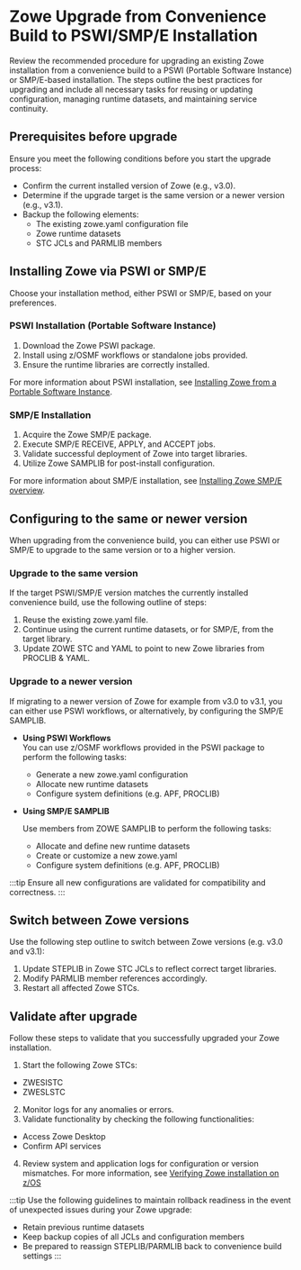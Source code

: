 # Zowe Upgrade from Convenience Build to PSWI/SMP/E Installation

Review the recommended procedure for upgrading an existing Zowe installation from a convenience build to a PSWI (Portable Software Instance) or SMP/E-based installation. The steps outline the best practices for upgrading and include all necessary tasks for reusing or updating configuration, managing runtime datasets, and maintaining service continuity.

## Prerequisites before upgrade

Ensure you meet the following conditions before you start the upgrade process:

* Confirm the current installed version of Zowe (e.g., v3.0).
* Determine if the upgrade target is the same version or a newer version (e.g., v3.1).
* Backup the following elements:
    * The existing zowe.yaml configuration file
    * Zowe runtime datasets
    * STC JCLs and PARMLIB members

## Installing Zowe via PSWI or SMP/E

Choose your installation method, either PSWI or SMP/E, based on your preferences.

### PSWI Installation (Portable Software Instance)

1. Download the Zowe PSWI package.
2. Install using z/OSMF workflows or standalone jobs provided.
3. Ensure the runtime libraries are correctly installed.

For more information about PSWI installation, see [Installing Zowe from a Portable Software Instance](../user-guide/install-zowe-pswi.md).

### SMP/E Installation

1. Acquire the Zowe SMP/E package.
2. Execute SMP/E RECEIVE, APPLY, and ACCEPT jobs.
3. Validate successful deployment of Zowe into target libraries.
4. Utilize Zowe SAMPLIB for post-install configuration.

For more information about SMP/E installation, see [Installing Zowe SMP/E overview](../user-guide/install-zowe-smpe-overview.md).

## Configuring to the same or newer version

When upgrading from the convenience build, you can either use PSWI or SMP/E to upgrade to the same version or to a higher version.

### Upgrade to the same version

If the target PSWI/SMP/E version matches the currently installed convenience build, use the following outline of steps:

1. Reuse the existing zowe.yaml file.
2. Continue using the current runtime datasets, or for SMP/E, from the target library.
3. Update ZOWE STC and YAML to point to new Zowe libraries from PROCLIB & YAML.

### Upgrade to a newer version

If migrating to a newer version of Zowe for example from v3.0 to v3.1, you can either use PSWI workflows, or alternatively, by configuring the SMP/E SAMPLIB.

* **Using PSWI Workflows**  
  You can use z/OSMF workflows provided in the PSWI package to perform the following tasks:
  * Generate a new zowe.yaml configuration
  * Allocate new runtime datasets
  * Configure system definitions (e.g. APF, PROCLIB)

* **Using SMP/E SAMPLIB**
  
  Use members from ZOWE SAMPLIB to perform the following tasks:
  * Allocate and define new runtime datasets
  * Create or customize a new zowe.yaml
  * Configure system definitions (e.g. APF, PROCLIB)

:::tip
Ensure all new configurations are validated for compatibility and correctness.
:::

## Switch between Zowe versions

Use the following step outline to switch between Zowe versions (e.g. v3.0 and v3.1):

1. Update STEPLIB in Zowe STC JCLs to reflect correct target libraries.
2. Modify PARMLIB member references accordingly.
3. Restart all affected Zowe STCs.

## Validate after upgrade

Follow these steps to validate that you successfully upgraded your Zowe installation.

1. Start the following Zowe STCs:
  * ZWESISTC
  * ZWESLSTC
2. Monitor logs for any anomalies or errors.
3. Validate functionality by checking the following functionalities:
  * Access Zowe Desktop
  * Confirm API services <!-- where are these services confirmed? In the Desktop? -->
4. Review system and application logs for configuration or version mismatches.
   For more information, see [Verifying Zowe installation on z/OS](../user-guide/verify-zowe-runtime-install.md)

:::tip
Use the following guidelines to maintain rollback readiness in the event of unexpected issues during your Zowe upgrade:
* Retain previous runtime datasets
* Keep backup copies of all JCLs and configuration members
* Be prepared to reassign STEPLIB/PARMLIB back to convenience build settings
:::
